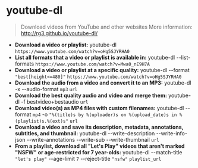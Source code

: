 # youtube-dl
> Download videos from YouTube and other websites
> More information: <http://rg3.github.io/youtube-dl/>
- **Download a video or playlist:**
youtube-dl `https://www.youtube.com/watch?v=oHg5SJYRHA0`
- **List all formats that a video or playlist is available in:**
youtube-dl --list-formats `https://www.youtube.com/watch?v=Mwa0_nE9H7A`
- **Download a video or playlist at a specific quality:**
youtube-dl --format `"best[height<=480]"` `https://www.youtube.com/watch?v=oHg5SJYRHA0`
- **Download the audio from a video and convert it to an MP3:**
youtube-dl -x --audio-format `mp3` `url`
- **Download the best quality audio and video and merge them:**
youtube-dl -f bestvideo+bestaudio `url`
- **Download video(s) as MP4 files with custom filenames:**
youtube-dl --format `mp4` -o `"%(title)s by %(uploader)s on %(upload_date)s in %(playlist)s.%(ext)s"` `url`
- **Download a video and save its description, metadata, annotations, subtitles, and thumbnail:**
youtube-dl --write-description --write-info-json --write-annotations --write-sub --write-thumbnail `url`
- **From a playlist, download all "Let's Play" videos that aren't marked "NSFW" or age-restricted for 7 year-olds:**
youtube-dl --match-title `"let's play"` --age-limit `7` --reject-title `"nsfw"` `playlist_url`
